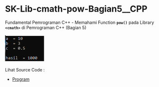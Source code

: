# SK-Lib-cmath-pow-Bagian5__CPP
Fundamental Pemrograman C++ - Memahami Function <code><b>pow()</b></code> pada Library <code><b>&lt;cmath></b></code> di Pemrograman C++ (Bagian 5)<br><br>
<img src="https://github.com/RizkyKhapidsyah/SK-Lib-cmath-pow-Bagian5__CPP/blob/master/SK-Lib-cmath-pow-Bagian5__CPP/result/001.PNG"><br><br>
Lihat Source Code : <br>
- <a href="https://github.com/RizkyKhapidsyah/SK-Lib-cmath-pow-Bagian5__CPP/blob/master/SK-Lib-cmath-pow-Bagian5__CPP/Source.cpp">Program</a>

